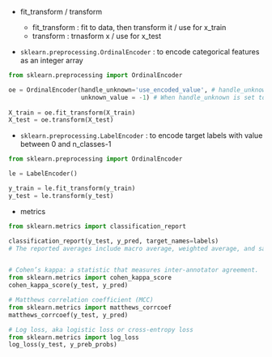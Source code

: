 

- fit_transform / transform
  - fit_transform : fit to data, then transform it / use for x_train
  - transform : trnasform x / use for x_test


- `sklearn.preprocessing.OrdinalEncoder` :  to encode categorical features as an integer array
```Python
from sklearn.preprocessing import OrdinalEncoder

oe = OrdinalEncoder(handle_unknown='use_encoded_value', # handle_unknown{‘error’, ‘use_encoded_value’}, default=’error’
                    unknown_value = -1) # When handle_unknown is set to ‘use_encoded_value’, this parameter is required
                    
X_train = oe.fit_transform(X_train)
X_test = oe.transform(X_test)
```

- `sklearn.preprocessing.LabelEncoder` : to encode target labels with value between 0 and n_classes-1
```Python
from sklearn.preprocessing import OrdinalEncoder

le = LabelEncoder()

y_train = le.fit_transform(y_train)
y_test = le.transform(y_test)
```

- metrics
```Python
from sklearn.metrics import classification_report

classification_report(y_test, y_pred, target_names=labels) 
# The reported averages include macro average, weighted average, and sample average,Micro average


# Cohen’s kappa: a statistic that measures inter-annotator agreement.
from sklearn.metrics import cohen_kappa_score
cohen_kappa_score(y_test, y_pred)

# Matthews correlation coefficient (MCC)
from sklearn.metrics import matthews_corrcoef
matthews_corrcoef(y_test, y_pred)

# Log loss, aka logistic loss or cross-entropy loss
from sklearn.metrics import log_loss
log_loss(y_test, y_preb_probs)
```
